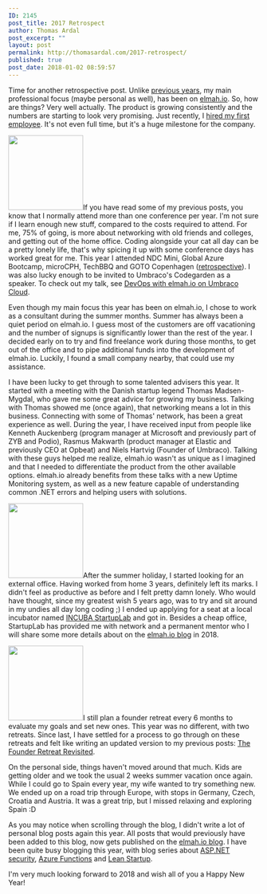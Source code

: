 ```yaml
---
ID: 2145
post_title: 2017 Retrospect
author: Thomas Ardal
post_excerpt: ""
layout: post
permalink: http://thomasardal.com/2017-retrospect/
published: true
post_date: 2018-01-02 08:59:57
---
```

Time for another retrospective post. Unlike <a href="http://thomasardal.com/tag/retrospective/">previous years</a>, my main professional focus (maybe personal as well), has been on <a href="https://elmah.io/">elmah.io</a>. So, how are things? Very well actually. The product is growing consistently and the numbers are starting to look very promising. Just recently, I <a href="https://blog.elmah.io/new-hire-at-elmah-io-kristoffer-strube/">hired my first employee</a>. It's not even full time, but it's a huge milestone for the company.

<img src="http://thomasardal.com/wp-content/uploads/2017/12/microcph-150x150.jpg" alt="" width="150" height="150" class="alignright size-thumbnail wp-image-2154" />If you have read some of my previous posts, you know that I normally attend more than one conference per year. I'm not sure if I learn enough new stuff, compared to the costs required to attend. For me, 75% of going, is more about networking with old friends and colleges, and getting out of the home office. Coding alongside your cat all day can be a pretty lonely life, that's why spicing it up with some conference days has worked great for me. This year I attended NDC Mini, Global Azure Bootcamp, microCPH, TechBBQ and GOTO Copenhagen (<a href="http://thomasardal.com/goto-copenhagen-2017-retrospective/">retrospective</a>). I was also lucky enough to be invited to Umbraco's Codegarden as a speaker. To check out my talk, see <a href="https://vimeo.com/229537607" rel="noopener" target="_blank">DevOps with elmah.io on Umbraco Cloud</a>.

Even though my main focus this year has been on elmah.io, I chose to work as a consultant during the summer months. Summer has always been a quiet period on elmah.io. I guess most of the customers are off vacationing and the number of signups is significantly lower than the rest of the year. I decided early on to try and find freelance work during those months, to get out of the office and to pipe additional funds into the development of elmah.io. Luckily, I found a small company nearby, that could use my assistance.

I have been lucky to get through to some talented advisers this year. It started with a meeting with the Danish startup legend Thomas Madsen-Mygdal, who gave me some great advice for growing my business. Talking with Thomas showed me (once again), that networking means a lot in this business. Connecting with some of Thomas' network, has been a great experience as well. During the year, I have received input from people like Kenneth Auckenberg (program manager at Microsoft and previously part of ZYB and Podio), Rasmus Makwarth (product manager at Elastic and previously CEO at Opbeat) and Niels Hartvig (Founder of Umbraco). Talking with these guys helped me realize, elmah.io wasn't as unique as I imagined and that I needed to differentiate the product from the other available options. elmah.io already benefits from these talks with a new Uptime Monitoring system, as well as a new feature capable of understanding common .NET errors and helping users with solutions.

<img src="http://thomasardal.com/wp-content/uploads/2017/12/office-150x150.jpg" alt="" width="150" height="150" class="alignright size-thumbnail wp-image-2152" />After the summer holiday, I started looking for an external office. Having worked from home 3 years, definitely left its marks. I didn't feel as productive as before and I felt pretty damn lonely. Who would have thought, since my greatest wish 5 years ago, was to try and sit around in my undies all day long coding ;) I ended up applying for a seat at a local incubator named <a href="https://startuplab.dk/" rel="noopener" target="_blank">INCUBA StartupLab</a> and got in. Besides a cheap office, StartupLab has provided me with network and a permanent mentor who I will share some more details about on the <a href="https://blog.elmah.io/">elmah.io blog</a> in 2018.

<img src="http://thomasardal.com/wp-content/uploads/2017/08/aarhus-150x150.png" alt="" width="150" height="150" class="alignleft size-thumbnail wp-image-2001" />I still plan a founder retreat every 6 months to evaluate my goals and set new ones. This year was no different, with two retreats. Since last, I have settled for a process to go through on these retreats and felt like writing an updated version to my previous posts: <a href="http://thomasardal.com/the-founder-retreat-revisited/">The Founder Retreat Revisited</a>.

On the personal side, things haven't moved around that much. Kids are getting older and we took the usual 2 weeks summer vacation once again. While I could go to Spain every year, my wife wanted to try something new. We ended up on a road trip through Europe, with stops in Germany, Czech, Croatia and Austria. It was a great trip, but I missed relaxing and exploring Spain :D

As you may notice when scrolling through the blog, I didn't write a lot of personal blog posts again this year. All posts that would previously have been added to this blog, now gets published on the <a href="https://blog.elmah.io/">elmah.io blog</a>. I have been quite busy blogging this year, with blog series about <a href="https://blog.elmah.io/improving-security-in-asp-net-mvc-using-custom-headers/">ASP.NET security</a>, <a href="https://blog.elmah.io/migrating-from-windows-services-to-azure-functions/">Azure Functions</a> and <a href="http://thomasardal.com/lean-startup-on-elmah-io-introduction/">Lean Startup</a>.

I'm very much looking forward to 2018 and wish all of you a Happy New Year!